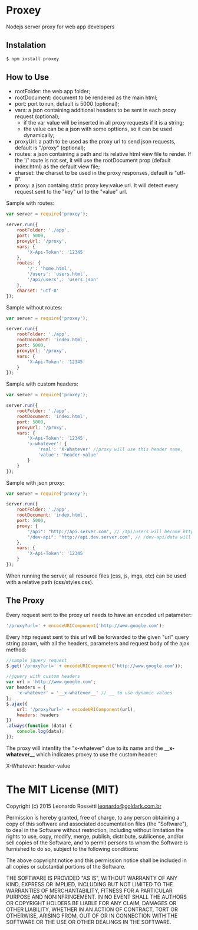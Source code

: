Proxey
==

Nodejs server proxy for web app developers

Instalation
--
```sh
$ npm install proxey
```

How to Use
---
- rootFolder: the web app folder;
- rootDocument: document to be rendered as the main html;
- port: port to run, default is 5000 (optional);
- vars: a json containing additional headers to be sent in each proxy request (optional);
	- if the var value will be inserted in all proxy requests if it is a string;
	- the value can be a json with some opttions, so it can be used dynamically;
- proxyUrl: a path to be used as the proxy url to send json requests, default is "/proxy" (optional);
- routes: a json containing a path and its relative html view file to render. If the '/' route is not set, it will use the rootDocument prop (default index.html) as the default view file;
- charset: the charset to be used in the proxy responses, default is "utf-8".
- proxy: a json containg static proxy key:value url. It will detect every request sent to the "key" url to the "value" url.

Sample with routes:

```js
var server = require('proxey');

server.run({
	rootFolder: './app',
	port: 5000,
	proxyUrl: '/proxy',
	vars: {
		'X-Api-Token': '12345'
	},
	routes: {
		'/': 'home.html',
		'/users': 'users.html',
		'/api/users',: 'users.json'
	},
	charset: 'utf-8'
});
```

Sample without routes:

```js
var server = require('proxey');

server.run({
	rootFolder: './app',
	rootDocument: 'index.html',
	port: 5000,
	proxyUrl: '/proxy',
	vars: {
		'X-Api-Token': '12345'
	}
});
```

Sample with custom headers:

```js
var server = require('proxey');

server.run({
	rootFolder: './app',
	rootDocument: 'index.html',
	port: 5000,
	proxyUrl: '/proxy',
	vars: {
		'X-Api-Token': '12345',
		'x-whatever': {
			'real': 'X-Whatever' //proxy will use this header name,
			'value': 'header-value'
		}
	}
});
```

Sample with json proxy:

```js
var server = require('proxey');

server.run({
	rootFolder: './app',
	rootDocument: 'index.html',
	port: 5000,
	proxy: {
		"/api": "http://api.server.com", // /api/users will become http://api.server.com/users
		"/dev-api": "http://api.dev.server.com", // /dev-api/data will become http://api.dev.server.com/data
	},
	vars: {
		'X-Api-Token': '12345'
	}
});
```

When running the server, all resource files (css, js, imgs, etc) can be used with a relative path (css/styles.css).

The Proxy
--

Every request sent to the proxy url needs to have an encoded url patameter:
```js
'/proxy?url=' + encodeURIComponent('http://www.google.com');
```

Every http request sent to this url will be forwarded to the given "url" query string param, with all the headers, parameters and request body of the ajax method:

```js
//sample jquery request
$.get('/proxy?url=' + encodeURIComponent('http://www.google.com'));

//jquery with custom headers
var url = 'http://www.google.com';
var headers = {
	'x-whatever' = '__x-whatever__' // __ to use dynamic values
};
$.ajax({
	url: '/proxy?url=' + encodeURIComponent(url),
	headers: headers
})
.always(function (data) {
	console.log(data);
});
```

The proxy will intenfity the "x-whatever" due to its name and the __\_\_x-whatever\_\___ which indicates proxey to use the custom header:

X-Whatever: header-value

The MIT License (MIT)
==

Copyright (c) 2015 Leonardo Rossetti <leonardo@goldark.com.br>

Permission is hereby granted, free of charge, to any person obtaining a copy
of this software and associated documentation files (the "Software"), to deal
in the Software without restriction, including without limitation the rights
to use, copy, modify, merge, publish, distribute, sublicense, and/or sell
copies of the Software, and to permit persons to whom the Software is
furnished to do so, subject to the following conditions:

The above copyright notice and this permission notice shall be included in
all copies or substantial portions of the Software.

THE SOFTWARE IS PROVIDED "AS IS", WITHOUT WARRANTY OF ANY KIND, EXPRESS OR
IMPLIED, INCLUDING BUT NOT LIMITED TO THE WARRANTIES OF MERCHANTABILITY,
FITNESS FOR A PARTICULAR PURPOSE AND NONINFRINGEMENT. IN NO EVENT SHALL THE
AUTHORS OR COPYRIGHT HOLDERS BE LIABLE FOR ANY CLAIM, DAMAGES OR OTHER
LIABILITY, WHETHER IN AN ACTION OF CONTRACT, TORT OR OTHERWISE, ARISING FROM,
OUT OF OR IN CONNECTION WITH THE SOFTWARE OR THE USE OR OTHER DEALINGS IN
THE SOFTWARE.

